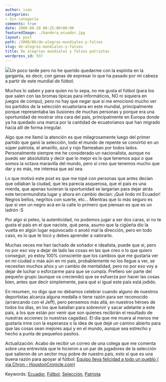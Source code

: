 ```yaml
---
author: ivan
categories:
- Sin categoría
comments: true
date: 2006-06-28 06:25:00+00:00
featuredImage: ./bandera_ecuador.jpg
layout: post
path: /2006/06/de-alegras-mundiales-y-falsos
slug: de-alegras-mundiales-y-falsos
title: De alegrías mundiales y falsos patriotas
wordpress_id: 937
---
```


[![](https://photos1.blogger.com/blogger/5311/455/200/bandera_ecuador.jpg)](http://photos1.blogger.com/blogger/5311/455/1600/bandera_ecuador.jpg)Un poco tarde pero no he querido quedarme con la espinita en la garganta, es decir, con ganas de expresar lo que ha pasado por mi cabeza a partir de este mundial de fútbol.

Muchos lo saben y para quien no lo sepa, no me gusta el fútbol (para los que salen con las bromas típicas para informáticos, NO ni siquiera en juegos de compu), pero no hay que negar que sí me emocionó mucho ver los partidos de la selección ecuatoriana en este mundial, principalmente porque representaba las ilusiones de muchas personas y porque era una oportunidad de mostrar otra cara del país, principalmente en Europa donde ya ha quedado una marca por la cantidad de ecuatorianos que han migrado hacia allí de forma irregular.

Algo que me llamó la atención es que milagrosamente luego del primer partido que ganó la selección, todo el mundo de repente se convirtió en un súper patriota, el amarillo, azul y rojo flameaban por todos lados. Personalmente siempre me he considerado un nacionalista, aunque no puedo ser absolutista y decir que lo mejor es lo que tenemos aquí o que somos la octava maravilla del mundo, pero sí creo que tenemos mucho que dar y es más, me interesa que así sea.

Lo que motivó este post es que me topé con personas que antes decían que odiaban la ciudad, que les parecía asquerosa, que el país es una mierda, que apenas tuvieran la oportunidad se largarían para dejar atrás este tercermundista lugar y ahora en cambio decían: ¡Qué lindo mi Ecuador! Negros bellos, negritos con suerte, etc... Mientras que lo más seguro es que si ven un negro acá en la calle lo primero que piensan es que es un ladrón :S

Por algo sí peleo, la autenticidad, no podemos jugar a ser dos caras, si no te gusta el país en el que naciste, qué pena, asumo que la cigüeña dio la vuelta en algún lugar equivocado o anotó mal la dirección, pero en todo caso, es lo que te tocó y debes aprender a valorarlo.

Muchas veces me han tachado de soñador e idealista, puede que sí, pero no por eso voy a dejar de lado las cosas en las que creo o lo que quiero conseguir, yo estoy 100% consciente que los cambios que me gustaría ver en mi ciudad o más aún en mi país, probablemente no los llegue a ver, se necesitan muchos años y un cambio de mentalidad, pero no por eso voy a dejar de luchar o esforzarme para que se cumpla. Prefiero ser parte del pequeño grupo (aunque va creciendo) que se esfuerza por hacer las cosas bien, antes que decir simplemente, para qué si igual este país está jodido.

En resumen, no digo que no debamos celebrar cuando alguno de nuestros deportistas alcanza alguna medalla o tiene razón para ser reconocido (arrancando con el Jeff), pero pensemos más allá, en nuestros héroes de todos los días, en los que batallan para sobrevivir y sacar adelante a este país, a los que están por venir que son quienes recibirán el resultado de nuestras acciones (o nuestras cagadas). El día que me muera al menos me gustaría irme con la esperanza o la idea de que dejé un camino abierto para que las cosas sean mejores aquí y en el mundo, aunque sea estrecho y hecho a punta de pequeños pasitos.

Actualización: Acabo de recibir un correo de una colega que me comenta sobre una entrevista que le hicieron a un par de jugadores de la selección que salieron de un sector muy pobre de nuestro país, esto sí que es una buena razón para apoyar al fútbol:
[Equipo lleva felicidad a todo un pueblo ( via Chron - HoustonCronicle.com)](https://www.chron.com/disp/story.mpl/sp/wc/lopez/4001531.html)

Keywords: [Ecuador](https://www.technorati.com/tags/Ecuador), [Fútbol](http://www.technorati.com/tags/Fútbol), [Selección](http://www.technorati.com/tags/Selección), [Patriota](http://www.technorati.com/tags/Patriota)
